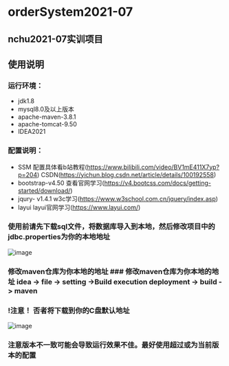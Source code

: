 # orderSystem2021-07
## nchu2021-07实训项目
## 使用说明
### 运行环境：
- jdk1.8
- mysql8.0及以上版本
- apache-maven-3.8.1
- apache-tomcat-9.50
- IDEA2021

### 配置说明：
- SSM 配置具体看b站教程(https://www.bilibili.com/video/BV1mE411X7yp?p=204) CSDN(https://yichun.blog.csdn.net/article/details/100192558)
- bootstrap-v4.50 查看官网学习(https://v4.bootcss.com/docs/getting-started/download/)
- jqury- v1.4.1 w3c学习(https://www.w3school.com.cn/jquery/index.asp)
- layui layui官网学习(https://www.layui.com/)

### 使用前请先下载sql文件，将数据库导入到本地，然后修改项目中的jdbc.properties为你的本地地址
![image](https://user-images.githubusercontent.com/64464830/136689090-464c55a4-9e69-401d-bd38-6a57999c93ba.png)
### 修改maven仓库为你本地的地址 ### 修改maven仓库为你本地的地址 idea -> file -> setting ->Build execution deployment -> build -> maven
### !注意！ 否者将下载到你的C盘默认地址
![image](https://user-images.githubusercontent.com/64464830/136689198-4d039197-df23-459e-95d2-85303e5eb046.png) 

### 注意版本不一致可能会导致运行效果不佳。最好使用超过或为当前版本的配置

